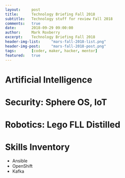 ```yaml
---
layout:     post
title:      Technology Briefing Fall 2018
subtitle:   Technology stuff for review Fall 2018
comments:   true
date:       2018-09-29 09:00:00
author:     Mark Roxberry
excerpt:    Technology Briefing Fall 2018
header-img-list:     "mars-fall-2018-list.png"
header-img-post:     "mars-fall-2018-post.png"
tags:       [coder, maker, hacker, mentor]
featured:   true
---
```


# Artificial Intelligence

# Security: Sphere OS, IoT

# Robotics: Lego FLL Distilled

# Skills Inventory

* Ansible
* OpenShift
* Kafka